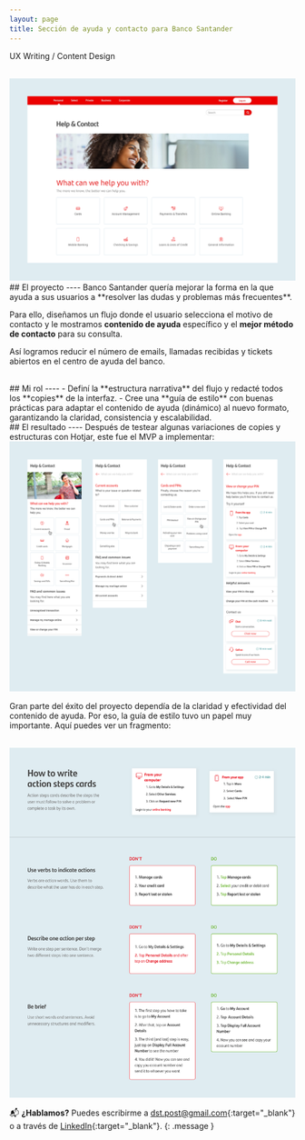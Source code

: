 ```yaml
---
layout: page
title: Sección de ayuda y contacto para Banco Santander
---
```

UX Writing / Content Design<br>

<br>
<a href="{{ site.baseurl }}/assets/Ayuda-y-contacto_1.png" target="_blank">
    <img 
        src="/assets/Ayuda-y-contacto_1.png" 
        alt="Ayuda-y-contacto_1"
    >
</a>

<br>
## El proyecto
----
Banco Santander quería mejorar la forma en la que ayuda a sus usuarios a **resolver las dudas y problemas más frecuentes**.

Para ello, diseñamos un flujo donde el usuario selecciona el motivo de contacto y le mostramos **contenido de ayuda** específico y el **mejor método de contacto** para su consulta.

Así logramos reducir el número de emails, llamadas recibidas y tickets abiertos en el centro de ayuda del banco.

<br>
## Mi rol
----
- Definí la **estructura narrativa** del flujo y redacté todos los **copies** de la interfaz.
- Cree una **guía de estilo** con buenas prácticas para adaptar el contenido de ayuda (dinámico) al nuevo formato, garantizando la claridad, consistencia y escalabilidad.

<br>
## El resultado
----
Después de testear algunas variaciones de copies y estructuras con Hotjar, este fue el MVP a implementar:

<br>
<a href="{{ site.baseurl }}/assets/Ayuda-y-contacto_2.png" target="_blank">
    <img 
        src="/assets/Ayuda-y-contacto_2.png" 
        alt="Ayuda-y-contacto_2"
    >
</a>
<br>

Gran parte del éxito del proyecto dependía de la claridad y efectividad del contenido de ayuda. Por eso, la guía de estilo tuvo un papel muy importante. Aquí puedes ver un fragmento:

<br>
<a href="{{ site.baseurl }}/assets/Ayuda-y-contacto_3.png" target="_blank">
    <img 
        src="/assets/Ayuda-y-contacto_3.png" 
        alt="Ayuda-y-contacto_3"
    >
</a>
<br>

📬 **¿Hablamos?** Puedes escribirme a [dst.post@gmail.com](mailto:dst.post@gmail.com){:target="_blank"} o a través de [LinkedIn](https://www.linkedin.com/in/daniel-s%C3%A1ez-torregrosa/){:target="_blank"}.
{: .message }

<br>

